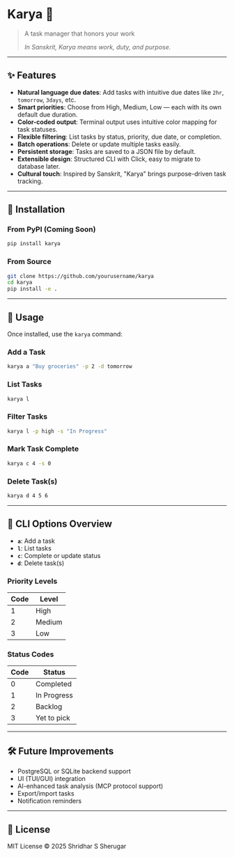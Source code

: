 # Karya 🎯

> A task manager that honors your work  
> 
> *In Sanskrit, Karya means work, duty, and purpose.*

---

## ✨ Features

- **Natural language due dates**: Add tasks with intuitive due dates like `2hr`, `tomorrow`, `3days`, etc.
- **Smart priorities**: Choose from High, Medium, Low — each with its own default due duration.
- **Color-coded output**: Terminal output uses intuitive color mapping for task statuses.
- **Flexible filtering**: List tasks by status, priority, due date, or completion.
- **Batch operations**: Delete or update multiple tasks easily.
- **Persistent storage**: Tasks are saved to a JSON file by default.
- **Extensible design**: Structured CLI with Click, easy to migrate to database later.
- **Cultural touch**: Inspired by Sanskrit, "Karya" brings purpose-driven task tracking.

---

## 🚀 Installation

### From PyPI (Coming Soon)

```bash
pip install karya
```

### From Source

```bash
git clone https://github.com/yourusername/karya
cd karya
pip install -e .
```

---

## 🔧 Usage

Once installed, use the `karya` command:

### Add a Task

```bash
karya a "Buy groceries" -p 2 -d tomorrow
```

### List Tasks

```bash
karya l
```

### Filter Tasks

```bash
karya l -p high -s "In Progress"
```

### Mark Task Complete

```bash
karya c 4 -s 0
```

### Delete Task(s)

```bash
karya d 4 5 6
```

---

## 🧠 CLI Options Overview

- **`a`**: Add a task
- **`l`**: List tasks
- **`c`**: Complete or update status
- **`d`**: Delete task(s)

### Priority Levels

| Code | Level   |
|------|---------|
| 1    | High    |
| 2    | Medium  |
| 3    | Low     |

### Status Codes

| Code | Status        |
|------|---------------|
| 0    | Completed     |
| 1    | In Progress   |
| 2    | Backlog       |
| 3    | Yet to pick   |

---

## 🛠 Future Improvements

- PostgreSQL or SQLite backend support
- UI (TUI/GUI) integration
- AI-enhanced task analysis (MCP protocol support)
- Export/import tasks
- Notification reminders

---

## 📄 License

MIT License © 2025 Shridhar S Sherugar